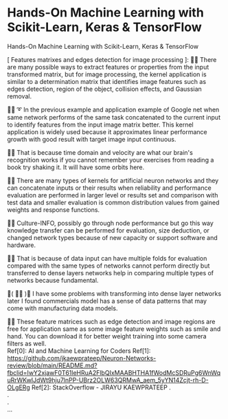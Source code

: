 # Hands-On Machine Learning with Scikit-Learn, Keras & TensorFlow
Hands-On Machine Learning with Scikit-Learn, Keras & TensorFlow

[ Features matrixes and edges detection for image processing ]: 🧸💬 There are many possible ways to extract features or properties from the input transformed matrix, but for image processing, the kernel application is similar to a determination matrix that identifies image features such as edges detection, region of the object, collision effects, and Gaussian removal. </br>

🐑💬 ➰ In the previous example and application example of Google net when same network performs of the same task concatenated to the current input to identify features from the input image matrix better. This kernel application is widely used because it approximates linear performance growth with good result with target image input continuous. </br>

🐐💬 That is because time domain and velocity are what our brain's recognition works if you cannot remember your exercises from reading a book try shaking it. It will have some orbits here. </br>

🤠💬 There are many types of kernels for artificial neuron networks and they can concatenate inputs or their results when reliability and performance evaluation are performed in larger level or results set and comparison with test data and smaller evaluation is common distribution values from gained weights and response functions. </br>

🐯💬 Culture-INFO, possibly go through node performance but go this way knowledge transfer can be performed for evaluation, size deduction, or changed network types because of new capacity or support software and hardware. </br>

🦤💬 That is because of data input can have multiple folds for evaluation compared with the same types of networks cannot perform directly but transferred to dense layers networks help in comparing multiple types of networks because fundamental. </br>

💃( 👩‍🏫 )💬 I have some problems with transforming into dense layer networks later I found commercials model has a sense of data patterns that may come with manufacturing data models. </br>

🦁💬 These feature matrices such as edge detection and image regions are free for application same as some image feature weights such as smile and hand. You can download it for better weight training into some camera filters as well. </br>
Ref[0]: AI and Machine Learning for Coders
Ref[1]: https://github.com/jkaewprateep/Neuron-Networks-review/blob/main/README.md?fbclid=IwY2xjawF0T61leHRuA2FlbQIxMAABHTHA1fWodMcSDRuPg6WnWquRrWKwIJdWt9hju7lnPP-UBrz2OLW63QRMwA_aem_5yYN14Zcjt-rh-D-OLgERg
Ref[2]: StackOverflow - JIRAYU KAEWPRATEEP
. </br>
. </br>
. </br>
... </br>
